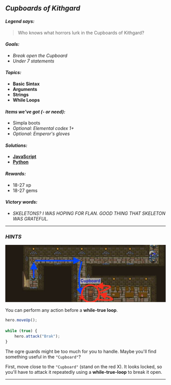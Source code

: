 ## _Cupboards of Kithgard_

#### _Legend says:_
> Who knows what horrors lurk in the Cupboards of Kithgard?

#### _Goals:_
+ _Break open the Cupboard_
+ _Under 7 statements_

#### _Topics:_
+ **Basic Sintax**
+ **Arguments**
+ **Strings**
+ **While Loops**

#### _Items we've got (- or need):_
+ Simpla boots
+ _Optional: Elemental codex 1+_
+ _Optional: Emperor's gloves_

#### _Solutions:_
+ **[JavaScript](cupboardsOfKithgard.js)**
+ **[Python](cupboards_of_kithgard.py)**

#### _Rewards:_
+ 18-27 xp
+ 18-27 gems

#### _Victory words:_
+ _SKELETONS? I WAS HOPING FOR FLAN. GOOD THING THAT SKELETON WAS GRATEFUL._

___

### _HINTS_

![](img/cupboards_of_kithgard.jpeg)

You can perform any action before a **while-true loop**.

```javascript
hero.moveUp();

while (true) {
    hero.attack("Brak");
}
```

The ogre guards might be too much for you to handle. Maybe you'll find something useful in the `"Cupboard"`?

First, move close to the `"Cupboard"` (stand on the red X). It looks locked, so you'll have to attack it repeatedly using a **while-true-loop** to break it open.

___

